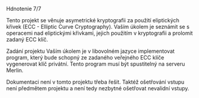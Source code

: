 Hdnotenie 7/7

Tento projekt se věnuje asymetrické kryptografii za použití eliptických křivek (ECC - Elliptic Curve Cryptography). Vaším úkolem je seznámit se s operacemi nad eliptickými křivkami, jejich použitím v kryptografii a prolomit zadaný ECC klíč.

Zadání projektu
Vaším úkolem je v libovolném jazyce implementovat program, který bude schopný ze zadaného veřejného ECC klíče vygenerovat klíč privátní. Tento program musí být spustitelný na serveru Merlin.

Dokumentaci není v tomto projektu třeba řešit. Taktéž ošetřování vstupu není předmětem projektu a není tedy nezbytné ošetřovat nevalidní vstupy.
